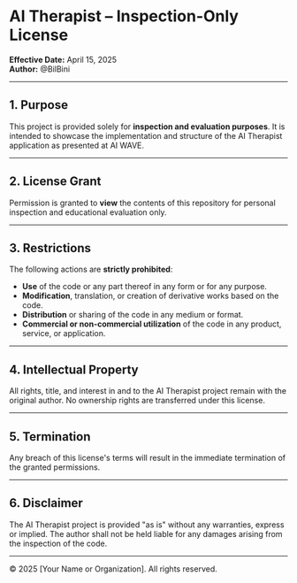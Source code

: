 # AI Therapist – Inspection-Only License

**Effective Date:** April 15, 2025  
**Author:** @BilBini

---

## 1. Purpose

This project is provided solely for **inspection and evaluation purposes**. It is intended to showcase the implementation and structure of the AI Therapist application as presented at AI WAVE.

---

## 2. License Grant

Permission is granted to **view** the contents of this repository for personal inspection and educational evaluation only.

---

## 3. Restrictions

The following actions are **strictly prohibited**:

- **Use** of the code or any part thereof in any form or for any purpose.
- **Modification**, translation, or creation of derivative works based on the code.
- **Distribution** or sharing of the code in any medium or format.
- **Commercial or non-commercial utilization** of the code in any product, service, or application.

---

## 4. Intellectual Property

All rights, title, and interest in and to the AI Therapist project remain with the original author. No ownership rights are transferred under this license.

---

## 5. Termination

Any breach of this license's terms will result in the immediate termination of the granted permissions.

---

## 6. Disclaimer

The AI Therapist project is provided "as is" without any warranties, express or implied. The author shall not be held liable for any damages arising from the inspection of the code.

---

© 2025 [Your Name or Organization]. All rights reserved.
